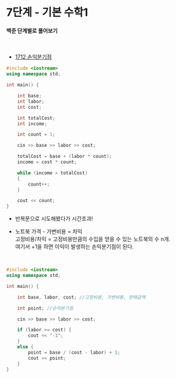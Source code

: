 # 7단계 - 기본 수학1

#### 백준 단계별로 풀어보기

<br>

* [1712 손익분기점](https://www.acmicpc.net/problem/1712)

```cpp
#include <iostream>
using namespace std;

int main() {

	int base;
	int labor;
	int cost;

	int totalCost;
	int income;

	int count = 1;

	cin >> base >> labor >> cost;

	totalCost = base + (labor * count);
	income = cost * count;

	while (income > totalCost)
	{
		count++;
	}

	cout << count;
}
```

* 반복문으로 시도해봤다가 시간초과! 

* 노트북 가격 - 가변비용 = 차익  
    고정비용/차익 = 고정비용만큼의 수입을 얻을 수 있는 노트북의 수 n개.  
    여기서 +1을 하면 이익이 발생하는 손익분기점이 된다.  

<br>

```cpp
#include <iostream>
using namespace std;

int main() {

	int base, labor, cost; //고정비용, 가변비용, 판매금액

	int point; //손익분기점

	cin >> base >> labor >> cost;

	if (labor >= cost) {
		cout << "-1";
	}
	else {
		point = base / (cost - labor) + 1;
		cout << point;
	}
}
```
